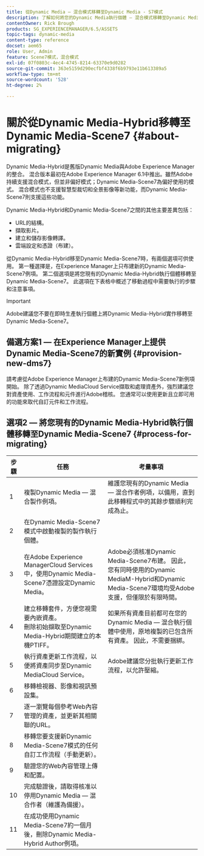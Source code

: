 ```yaml
---
title: 從Dynamic Media — 混合模式移轉至Dynamic Media - S7模式
description: 了解如何將您的Dynamic Media執行個體 — 混合模式移轉至Dynamic Media - S7模式
contentOwner: Rick Brough
products: SG_EXPERIENCEMANAGER/6.5/ASSETS
topic-tags: dynamic-media
content-type: reference
docset: aem65
role: User, Admin
feature: Scene7模式，混合模式
exl-id: 07f0803c-4ec4-4745-8214-63370e9d0282
source-git-commit: 363e5159d290ecfbf4338f6b9793e11b613389a5
workflow-type: tm+mt
source-wordcount: '528'
ht-degree: 2%

---
```


# 關於從Dynamic Media-Hybrid移轉至Dynamic Media-Scene7 {#about-migrating}

Dynamic Media-Hybrid是舊版Dynamic Media與Adobe Experience Manager的整合。 混合版本最初在Adobe Experience Manager 6.1中推出。雖然Adobe持續支援混合模式，但並非偏好模式；Dynamic Media-Scene7為偏好使用的模式。 混合模式也不支援智慧型裁切和全景影像等新功能，而Dynamic Media-Scene7則支援這些功能。

Dynamic Media-Hybrid和Dynamic Media-Scene7之間的其他主要差異包括：

* URL的結構。
* 擷取影片。
* 建立和儲存影像轉譯。
* 雲端設定和憑證（布建）。

從Dynamic Media-Hybrid移至Dynamic Media-Scene7時，有兩個選項可供使用。 第一種選擇是，在Experience Manager上只布建新的Dynamic Media-Scene7例項。 第二個選項是將您現有的Dynamic Media-Hybrid執行個體移轉至Dynamic Media-Scene7。 此選項在下表格中概述了移動過程中需要執行的步驟和注意事項。

>[!IMPORTANT]
>
>Adobe建議您不要在即時生產執行個體上將Dynamic Media-Hybrid實作移轉至Dynamic Media-Scene7。

## 備選方案1 — 在Experience Manager上提供Dynamic Media-Scene7的新實例 {#provision-new-dms7}

請考慮從Adobe Experience Manager上布建的Dynamic Media-Scene7新例項開始。 除了透過Dynamic MediaCloud Service擷取和處理資產外，強烈建議您對資產使用、工作流程和元件進行Adobe稽核。 您通常可以使用更新且立即可用的功能來取代自訂元件和工作流程。

## 選項2 — 將您現有的Dynamic Media-Hybrid執行個體移轉至Dynamic Media-Scene7 {#process-for-migrating}

| 步驟 | 任務 | 考量事項 |
|---|---|---|
| 1 | 複製Dynamic Media — 混合製作例項。 | 維護您現有的Dynamic Media — 混合作者例項，以備用，直到此移轉程式中的其餘步驟順利完成為止。 |
| 2 | 在Dynamic Media-Scene7模式中啟動複製的製作執行個體。 |  |
| 3 | 在Adobe Experience ManagerCloud Services中，使用Dynamic Media-Scene7憑證設定Dynamic Media。 | Adobe必須核准Dynamic Media-Scene7布建。 因此，您有同時使用的Dynamic MediaM-Hybrid和Dynamic Media-Scene7環境均受Adobe支援，但僅限於有限時間。 |
| 4 | 建立移轉套件，方便您視需要內嵌資產。<br>刪除初始擷取至Dynamic Media-Hybrid期間建立的本機PTIFF。 | 如果所有資產目前都可在您的Dynamic Media — 混合執行個體中使用，原地複製的已包含所有資產。 因此，不需要捆綁。 |
| 5 | 執行資產更新工作流程，以便將資產同步至Dynamic MediaCloud Service。 | Adobe建議您分批執行更新工作流程，以允許壓縮。 |
| 6 | 移轉檢視器、影像和視訊預設集。 |  |
| 7 | 逐一瀏覽每個參考Web內容管理的資產，並更新其相關聯的URL。 |  |
| 8 | 移轉您要支援新Dynamic Media-Scene7模式的任何自訂工作流程（手動更新）。 |  |
| 9 | 驗證您的Web內容管理上傳和配置。 |  |
| 10 | 完成驗證後，請取得核准以停用Dynamic Media — 混合作者（維護為備援）。 |  |
| 11 | 在成功使用Dynamic Media-Scene7約一個月後，刪除Dynamic Media-Hybrid Author例項。 |  |
